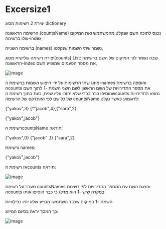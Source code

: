 # Excersize1
יצירת 2 רשימות מסוג dictionery

הרשימה הראשונה (countsName) נכנס לתוכה השם שנקלט מהמשתמש ואת המיקום שלו ברשימה-index,

ברשימה השנייה (names) נשמר  שתי השמות שנקלטו,

יצירת רשימה שלישית מסוג(counts) List: שבה נשמר לפי המיקום של השם ברשימה הראשונה-index  את מספר הפעמים שמופיע השם,

![image](https://user-images.githubusercontent.com/89073905/150658806-b7261194-a7b0-4e67-9ea2-a27e8aee4b38.png)

מיזוג שתי הרשימות על ידי חיפוש השמות ברשימת ה-names והוספה ברשימת הcounts את מספר התדירויות של השם הראשון לשם השני 
השמת -1 לתוך השם שהוסיפו כבר בכדי שלא יחזרו עליו שנית,
כעת בתוך רשימת הcounts נמצא התדירויות של כל שם לפי האינדקס של הרשימה countsName
לדוגמא:
כאשר נקלט:

 {"yakov",3} {""jacob",4},{"sara",2}

 {"yakov",jacob"}
 
 רשימת הcountsName תיראה:
 
 {"yakov",0} {"jacob" ,1} {"sara",2}
 
 ורשימת names:
 
  {"yakov",jacob"}
 

אז רשימת הcounts תיראה:

![image](https://user-images.githubusercontent.com/89073905/150659400-f4112226-dda2-4e4c-98ae-22d9e3c12f88.png)



מעבר על רשימת countsNames והצגת השם עם המספר התדירויות לפי רשימת הcounts במקרה שיש -1 הוא מדלג כי כבר הוסיפו אותו

השמת -1 במיקום שכבר השתמשו מסייע שלא יהיו כפילוויות.

כך המסך יראה בסיום המיזוג:


![image](https://user-images.githubusercontent.com/89073905/150659220-67ea5c98-f70b-44d1-bd85-5a9cd9a91460.png)




